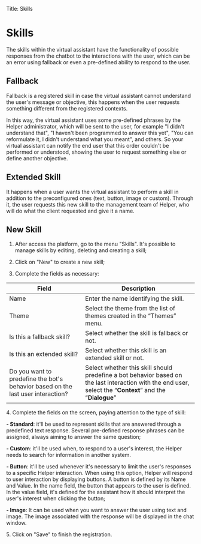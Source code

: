 Title: Skills

# Skills

The skills within the virtual assistant have the functionality of possible responses from the chatbot to the interactions with the user, which can be an error using fallback or even a pre-defined ability to respond to the user.

## Fallback

Fallback is a registered skill in case the virtual assistant cannot understand the user's message or objective, this happens when the user requests something different from the registered contexts.

In this way, the virtual assistant uses some pre-defined phrases by the Helper administrator, which will be sent to the user, for example "I didn't understand that", "I haven't been programmed to answer this yet", "You can reformulate it, I didn't understand what you meant", and others. So your virtual assistant can notify the end user that this order couldn't be performed or understood, showing the user to request something else or define another objective.

## Extended Skill

It happens when a user wants the virtual assistant to perform a skill in addition to the preconfigured ones (text, button, image or custom). Through it, the user requests this new skill to the management team of Helper, who will do what the client requested and give it a name.

## New Skill

1.  After access the platform, go to the menu "Skills". It's possible to manage skills by editing, deleting and creating a skill;

2.  Click on "New" to create a new skill;

3.  Complete the fields as necessary:

|Field| Description|
|-|-|
|Name| Enter the name identifying the skill.|
| Theme| Select the theme from the list of themes created in the “Themes” menu.|
| Is this a fallback skill?| Select whether the skill is fallback or not.|
| Is this an extended skill?| Select whether this skill is an extended skill or not.|
| Do you want to predefine the bot's behavior based on the last user interaction? | Select whether this skill should predefine a bot behavior based on the last interaction with the end user, select the “**Context**” and the “**Dialogue**” |

4\.  Complete the fields on the screen, paying attention to the type of skill:   

**- Standard**: it'll be used to represent skills that are answered through a predefined text response. Several pre-defined response phrases can be assigned, always aiming to answer the same question; 

**- Custom**: it'll be used when, to respond to a user's interest, the Helper needs to search for information in another system.   

**- Button**: it'll be used whenever it's necessary to limit the user's responses to a specific Helper interaction. When using this option, Helper will respond to user interaction by displaying buttons. A button is defined by its Name and Value. In the name field, the button that appears to the user is defined. In the value field, it's defined for the assistant how it should interpret the user's interest when clicking the button; 

**- Image**: It can be used when you want to answer the user using text and image. The image associated with the response will be displayed in the chat window.

5\.  Click on "Save" to finish the registration.
